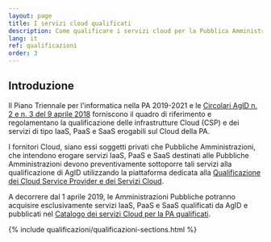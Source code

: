 ```yaml
---
layout: page
title: I servizi cloud qualificati
description: Come qualificare i servizi cloud per la Pubblica Amministrazione.
lang: it
ref: qualificazioni
order: 3
---
```


## Introduzione

Il Piano Triennale per l'informatica nella PA 2019-2021 e le [Circolari AgID n.
2 e n. 3 del 9 aprile 2018](https://cloud.italia.it/projects/cloud-italia-circolari/it/latest/) forniscono il quadro di riferimento e regolamentano
la qualificazione delle infrastrutture Cloud (CSP) e dei servizi di tipo IaaS,
PaaS e SaaS erogabili sul Cloud della PA.

I fornitori Cloud, siano essi soggetti privati che Pubbliche Amministrazioni,
che intendono erogare servizi IaaS, PaaS e SaaS destinati alle Pubbliche
Amministrazioni devono preventivamente sottoporre tali servizi alla
qualificazione di AgID utilizzando la piattaforma dedicata alla [Qualificazione
dei Cloud Service Provider e dei Servizi Cloud](https://cloud.italia.it/marketplace/supplier/landing/landing_page.html).

A decorrere dal 1 aprile 2019, le Amministrazioni Pubbliche potranno acquisire esclusivamente servizi IaaS, PaaS e SaaS qualificati da AgID e pubblicati nel [Catalogo dei servizi Cloud per la PA qualificati](https://cloud.italia.it/marketplace/supplier/market/index.html).


{% include qualificazioni/qualificazioni-sections.html %}
